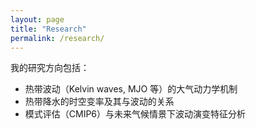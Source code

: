 ```yaml
---
layout: page
title: "Research"
permalink: /research/
---
```


我的研究方向包括：

- 热带波动（Kelvin waves, MJO 等）的大气动力学机制
- 热带降水的时空变率及其与波动的关系
- 模式评估（CMIP6）与未来气候情景下波动演变特征分析
